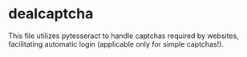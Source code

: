 # dealcaptcha
This file utilizes pytesseract to handle captchas required by websites, facilitating automatic login (applicable only for simple captchas!).
